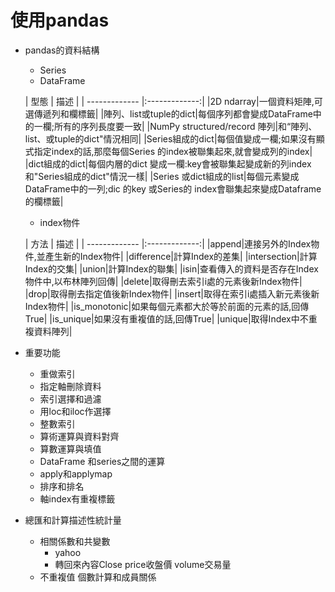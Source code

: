 # 使用pandas
* pandas的資料結構
   * Series
   * DataFrame
   
   | 型態  | 描述 |
| ------------- |:-------------:|
|2D ndarray|一個資料矩陣,可選傳遞列和欄標籤|
|陣列、list或tuple的dict|每個序列都會變成DataFrame中的一欄;所有的序列長度要一致|
|NumPy structured/record 陣列|和“陣列、list、或tuple的dict"情況相同|
|Series組成的dict|每個值變成一欄;如果沒有顯式指定index的話,那麼每個Series 的index被聯集起來,就會變成列的index|
|dict組成的dict|每個内層的dict 變成一欄:key會被聯集起變成新的列index和"Series組成的dict"情況一樣|
|Series 或dict組成的list|每個元素變成DataFrame中的一列;dic 的key 或Series的 index會聯集起來變成Dataframe的欄標籤|
  * index物件
  
  | 方法  | 描述 |
| ------------- |:-------------:|
|append|連接另外的Index物件,並產生新的Index物件|
|difference|計算Index的差集|
|intersection|計算Index的交集|
|union|計算Index的聯集|
|isin|查看傳入的資料是否存在Index物件中,以布林陣列回傳|
|delete|取得刪去索引i處的元素後新Index物件|
|drop|取得刪去指定值後新Index物件|
|insert|取得在索引i處插入新元素後新Index物件|
|is_monotonic|如果每個元素都大於等於前面的元素的話,回傳True|
|is_unique|如果沒有重複值的話,回傳True|
|unique|取得Index中不重複資料陣列|
* 重要功能
  * 重做索引
  * 指定軸刪除資料
  * 索引選擇和過濾
  * 用loc和iloc作選擇
  * 整數索引
  * 算術運算與資料對齊
  * 算數運算與填值
  * DataFrame 和series之間的運算
  * apply和applymap
  * 排序和排名
  * 軸index有重複標籤
* 總匯和計算描述性統計量
  * 相關係數和共變數
    * yahoo
    * 轉回來內容Close price收盤價 volume交易量
  * 不重複值 個數計算和成員關係

